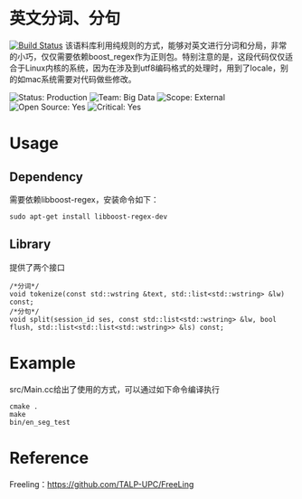 英文分词、分句
================================
[![Build Status](https://travis-ci.org/seomoz/simhash-cpp.svg?branch=master)](https://travis-ci.org/seomoz/simhash-cpp)
该语料库利用纯规则的方式，能够对英文进行分词和分局，非常的小巧，仅仅需要依赖boost_regex作为正则包。特别注意的是，这段代码仅仅适合于Linux内核的系统，因为在涉及到utf8编码格式的处理时，用到了locale，别的如mac系统需要对代码做些修改。

![Status: Production](https://img.shields.io/badge/status-production-green.svg?style=flat)
![Team: Big Data](https://img.shields.io/badge/team-big_data-green.svg?style=flat)
![Scope: External](https://img.shields.io/badge/scope-external-green.svg?style=flat)
![Open Source: Yes](https://img.shields.io/badge/open_source-MIT-green.svg?style=flat)
![Critical: Yes](https://img.shields.io/badge/critical-yes-red.svg?style=flat)

Usage
=====
Dependency
-------
需要依赖libboost-regex，安装命令如下：
```
sudo apt-get install libboost-regex-dev
```

Library
-------
提供了两个接口
```
/*分词*/
void tokenize(const std::wstring &text, std::list<std::wstring> &lw) const; 
/*分句*/
void split(session_id ses, const std::list<std::wstring> &lw, bool flush, std::list<std::list<std::wstring>> &ls) const;
```

Example
=======
src/Main.cc给出了使用的方式，可以通过如下命令编译执行
```
cmake .
make
bin/en_seg_test
```

Reference
=======
Freeling：https://github.com/TALP-UPC/FreeLing
